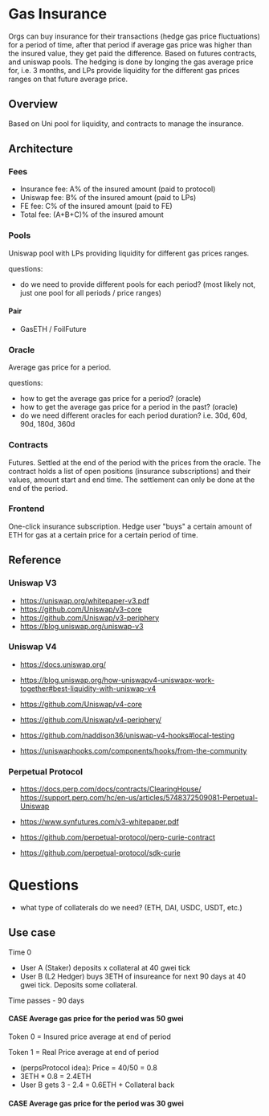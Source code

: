 # Gas Insurance

Orgs can buy insurance for their transactions (hedge gas price fluctuations) for a period of time, after that period if average gas price was higher than the insured value, they get paid the difference.
Based on futures contracts, and uniswap pools. The hedging is done by longing the gas average price for, i.e. 3 months, and LPs provide liquidity for the different gas prices ranges on that future average price.


## Overview
Based on Uni pool for liquidity, and contracts to manage the insurance. 


## Architecture

### Fees
- Insurance fee: A% of the insured amount (paid to protocol)
- Uniswap fee: B% of the insured amount (paid to LPs)
- FE fee: C% of the insured amount (paid to FE)
- Total fee: (A+B+C)% of the insured amount

### Pools 
Uniswap pool with LPs providing liquidity for different gas prices ranges. 

questions:
- do we need to provide different pools for each period? (most likely not, just one pool for all periods / price ranges)

#### Pair
- GasETH / FoilFuture

### Oracle 
Average gas price for a period.

questions:
- how to get the average gas price for a period? (oracle)
- how to get the average gas price for a period in the past? (oracle)
- do we need different oracles for each period duration? i.e. 30d, 60d, 90d, 180d, 360d 
  

### Contracts 
Futures. Settled at the end of the period with the prices from the oracle.
The contract holds a list of open positions (insurance subscriptions) and their values, amount start and end time.
The settlement can only be done at the end of the period.



### Frontend 
One-click insurance subscription. Hedge user "buys" a certain amount of ETH for gas at a certain price for a certain period of time.



## Reference
### Uniswap V3
- https://uniswap.org/whitepaper-v3.pdf
- https://github.com/Uniswap/v3-core
- https://github.com/Uniswap/v3-periphery
- https://blog.uniswap.org/uniswap-v3



### Uniswap V4
- https://docs.uniswap.org/
- https://blog.uniswap.org/how-uniswapv4-uniswapx-work-together#best-liquidity-with-uniswap-v4
- https://github.com/Uniswap/v4-core
- https://github.com/Uniswap/v4-periphery/

- https://github.com/naddison36/uniswap-v4-hooks#local-testing
- https://uniswaphooks.com/components/hooks/from-the-community


### Perpetual Protocol
- https://docs.perp.com/docs/contracts/ClearingHouse/
https://support.perp.com/hc/en-us/articles/5748372509081-Perpetual-Uniswap
- https://www.synfutures.com/v3-whitepaper.pdf

- https://github.com/perpetual-protocol/perp-curie-contract
- https://github.com/perpetual-protocol/sdk-curie



# Questions

- what type of collaterals do we need? (ETH, DAI, USDC, USDT, etc.)


## Use case
Time 0
- User A (Staker) deposits x collateral at 40 gwei tick
- User B (L2 Hedger) buys 3ETH of insureance for next 90 days at 40 gwei tick. Deposits some collateral.



Time passes - 90 days
#### CASE Average gas price for the period was 50 gwei
Token 0 = Insured price average at end of period

Token 1 = Real Price average at end of period
- (perpsProtocol idea): Price = 40/50 = 0.8
- 3ETH * 0.8 = 2.4ETH 
- User B gets 3 - 2.4 = 0.6ETH + Collateral back
#### CASE Average gas price for the period was 30 gwei
